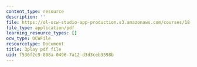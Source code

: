 ```yaml
---
content_type: resource
description: ''
file: https://ol-ocw-studio-app-production.s3.amazonaws.com/courses/18-03sc-differential-equations-fall-2011/f536f2c9808a04967a12d3d3ceb3598b_tVzaX9u6YAE.pdf
file_type: application/pdf
learning_resource_types: []
ocw_type: OCWFile
resourcetype: Document
title: 3play pdf file
uid: f536f2c9-808a-0496-7a12-d3d3ceb3598b
---
```


